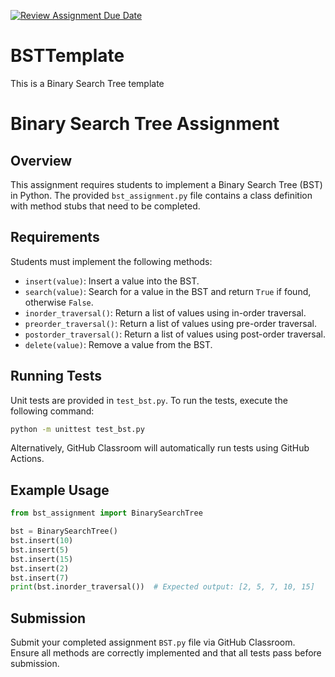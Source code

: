 [![Review Assignment Due Date](https://classroom.github.com/assets/deadline-readme-button-22041afd0340ce965d47ae6ef1cefeee28c7c493a6346c4f15d667ab976d596c.svg)](https://classroom.github.com/a/QvYmL-S0)
# BSTTemplate
This is a Binary Search Tree template

# Binary Search Tree Assignment

## Overview
This assignment requires students to implement a Binary Search Tree (BST) in Python. The provided `bst_assignment.py` file contains a class definition with method stubs that need to be completed.

## Requirements
Students must implement the following methods:
- `insert(value)`: Insert a value into the BST.
- `search(value)`: Search for a value in the BST and return `True` if found, otherwise `False`.
- `inorder_traversal()`: Return a list of values using in-order traversal.
- `preorder_traversal()`: Return a list of values using pre-order traversal.
- `postorder_traversal()`: Return a list of values using post-order traversal.
- `delete(value)`: Remove a value from the BST.

## Running Tests
Unit tests are provided in `test_bst.py`. To run the tests, execute the following command:

```bash
python -m unittest test_bst.py
```

Alternatively, GitHub Classroom will automatically run tests using GitHub Actions. 

## Example Usage
```python
from bst_assignment import BinarySearchTree

bst = BinarySearchTree()
bst.insert(10)
bst.insert(5)
bst.insert(15)
bst.insert(2)
bst.insert(7)
print(bst.inorder_traversal())  # Expected output: [2, 5, 7, 10, 15]
```

## Submission
Submit your completed assignment `BST.py` file via GitHub Classroom. Ensure all methods are correctly implemented and that all tests pass before submission.
